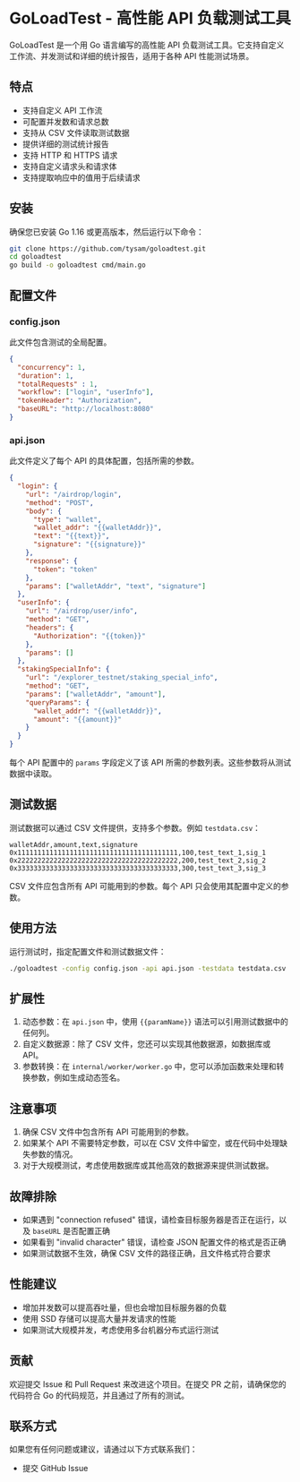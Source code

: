# GoLoadTest - 高性能 API 负载测试工具

GoLoadTest 是一个用 Go 语言编写的高性能 API 负载测试工具。它支持自定义工作流、并发测试和详细的统计报告，适用于各种 API 性能测试场景。

## 特点

- 支持自定义 API 工作流
- 可配置并发数和请求总数
- 支持从 CSV 文件读取测试数据
- 提供详细的测试统计报告
- 支持 HTTP 和 HTTPS 请求
- 支持自定义请求头和请求体
- 支持提取响应中的值用于后续请求

## 安装

确保您已安装 Go 1.16 或更高版本，然后运行以下命令：
```bash
git clone https://github.com/tysam/goloadtest.git
cd goloadtest
go build -o goloadtest cmd/main.go
```
## 配置文件

### config.json

此文件包含测试的全局配置。

```json
{
  "concurrency": 1,
  "duration": 1,
  "totalRequests" : 1,
  "workflow": ["login", "userInfo"],
  "tokenHeader": "Authorization",
  "baseURL": "http://localhost:8080"
}
```

### api.json

此文件定义了每个 API 的具体配置，包括所需的参数。

```json
{
  "login": {
    "url": "/airdrop/login",
    "method": "POST",
    "body": {
      "type": "wallet",
      "wallet_addr": "{{walletAddr}}",
      "text": "{{text}}",
      "signature": "{{signature}}"
    },
    "response": {
      "token": "token"
    },
    "params": ["walletAddr", "text", "signature"]
  },
  "userInfo": {
    "url": "/airdrop/user/info",
    "method": "GET",
    "headers": {
      "Authorization": "{{token}}"
    },
    "params": []
  },
  "stakingSpecialInfo": {
    "url": "/explorer_testnet/staking_special_info",
    "method": "GET",
    "params": ["walletAddr", "amount"],
    "queryParams": {
      "wallet_addr": "{{walletAddr}}",
      "amount": "{{amount}}"
    }
  }
}
```

每个 API 配置中的 `params` 字段定义了该 API 所需的参数列表。这些参数将从测试数据中读取。

## 测试数据

测试数据可以通过 CSV 文件提供，支持多个参数。例如 `testdata.csv`：

```csv
walletAddr,amount,text,signature
0x1111111111111111111111111111111111111111,100,test_text_1,sig_1
0x2222222222222222222222222222222222222222,200,test_text_2,sig_2
0x3333333333333333333333333333333333333333,300,test_text_3,sig_3
```

CSV 文件应包含所有 API 可能用到的参数。每个 API 只会使用其配置中定义的参数。

## 使用方法

运行测试时，指定配置文件和测试数据文件：

```bash
./goloadtest -config config.json -api api.json -testdata testdata.csv
```

## 扩展性

1. 动态参数：在 `api.json` 中，使用 `{{paramName}}` 语法可以引用测试数据中的任何列。
2. 自定义数据源：除了 CSV 文件，您还可以实现其他数据源，如数据库或 API。
3. 参数转换：在 `internal/worker/worker.go` 中，您可以添加函数来处理和转换参数，例如生成动态签名。

## 注意事项

1. 确保 CSV 文件中包含所有 API 可能用到的参数。
2. 如果某个 API 不需要特定参数，可以在 CSV 文件中留空，或在代码中处理缺失参数的情况。
3. 对于大规模测试，考虑使用数据库或其他高效的数据源来提供测试数据。

## 故障排除

- 如果遇到 "connection refused" 错误，请检查目标服务器是否正在运行，以及 `baseURL` 是否配置正确
- 如果看到 "invalid character" 错误，请检查 JSON 配置文件的格式是否正确
- 如果测试数据不生效，确保 CSV 文件的路径正确，且文件格式符合要求

## 性能建议

- 增加并发数可以提高吞吐量，但也会增加目标服务器的负载
- 使用 SSD 存储可以提高大量并发请求的性能
- 如果测试大规模并发，考虑使用多台机器分布式运行测试

## 贡献

欢迎提交 Issue 和 Pull Request 来改进这个项目。在提交 PR 之前，请确保您的代码符合 Go 的代码规范，并且通过了所有的测试。

## 联系方式

如果您有任何问题或建议，请通过以下方式联系我们：

- 提交 GitHub Issue

